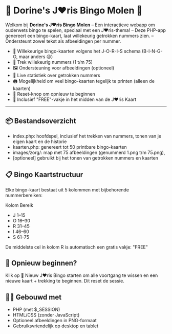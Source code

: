 # 🎉 Dorine's J❤️ris Bingo Molen 🎲

Welkom bij **Dorine's J❤️ris Bingo Molen** 
– Een interactieve webapp om ouderwets bingo te spelen, speciaal met een J❤️ris-thema!
– Deze PHP-app genereert een bingo-kaart, laat willekeurig getrokken nummers zien.
– Ondersteunt zowel tekst als afbeeldingen per nummer.
- 🎫 Willekeurige bingo-kaarten volgens het J-O-R-I-S schema (B-I-N-G-O, maar anders 😉)
- 🎲 Trek willekeurig nummers (1 t/m 75)
- 🖼️ Ondersteuning voor afbeeldingen (optioneel)
- 🧮 Live statistiek over getrokken nummers
- 🖨️ Mogelijkheid om veel bingo-kaarten tegelijk te printen (alleen de kaarten)
- 🧼 Reset-knop om opnieuw te beginnen
- 🎁 Inclusief "FREE"-vakje in het midden van de J❤️ris Kaart

---

## 📦 Bestandsoverzicht
- index.php: hoofdspel, inclusief het trekken van nummers, tonen van je eigen kaart en de historie
- kaarten.php: genereert tot 50 printbare bingo-kaarten
- images/zorg/: map met 75 afbeeldingen (genummerd 1.png t/m 75.png), 
- [optioneel] gebruikt bij het tonen van getrokken nummers en kaarten

## 📋 Bingo Kaartstructuur
Elke bingo-kaart bestaat uit 5 kolommen met bijbehorende nummerbereiken:

Kolom	Bereik
- J	1–15
- O	16–30
- R	31–45
- I	46–60
- S	61–75

De middelste cel in kolom R is automatisch een gratis vakje: "FREE"

## 🔄 Opnieuw beginnen?
Klik op 🔄 Nieuw J❤️ris Bingo starten om alle voortgang te wissen en een nieuwe kaart + trekking te beginnen. 
Dit reset de sessie.

## 🧑‍💻 Gebouwd met
- PHP (met $_SESSION)
- HTML/CSS (zonder JavaScript)
- Optioneel afbeeldingen in PNG-formaat
- Gebruiksvriendelijk op desktop en tablet
